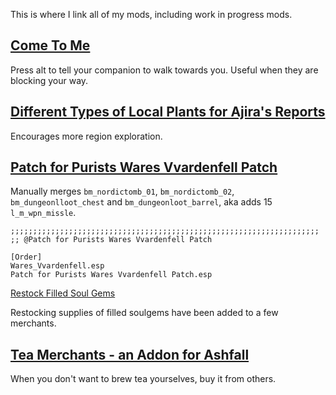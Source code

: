 This is where I link all of my mods, including work in progress mods. 

## [Come To Me](https://www.nexusmods.com/morrowind/mods/51825?tab=files&file_id=1000033106)

Press alt to tell your companion to walk towards you. Useful when they are blocking your way. 

## [Different Types of Local Plants for Ajira's Reports](https://www.nexusmods.com/morrowind/mods/51735?tab=files&file_id=1000033061)

Encourages more region exploration. 

## [Patch for Purists Wares Vvardenfell Patch](https://github.com/JoanyMcKarelyn/morrowind-modding-notes/raw/main/mods/Patch%20for%20Purists%20Wares%20Vvardenfell%20Patch.7z)

Manually merges `bm_nordictomb_01`, `bm_nordictomb_02`, `bm_dungeonlloot_chest` and `bm_dungeonloot_barrel`, aka adds 15 `l_m_wpn_missle`. 

```
;;;;;;;;;;;;;;;;;;;;;;;;;;;;;;;;;;;;;;;;;;;;;;;;;;;;;;;;;;;;;;;;;;;;;
;; @Patch for Purists Wares Vvardenfell Patch

[Order]
Wares_Vvardenfell.esp
Patch for Purists Wares Vvardenfell Patch.esp
```

[Restock Filled Soul Gems](https://www.nexusmods.com/morrowind/mods/51809?tab=files&file_id=1000033105)

Restocking supplies of filled soulgems have been added to a few merchants.

## [Tea Merchants - an Addon for Ashfall](https://www.nexusmods.com/morrowind/mods/51656?tab=files&file_id=1000032732)

When you don't want to brew tea yourselves, buy it from others. 
